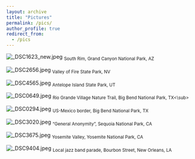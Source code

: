 ```yaml
---
layout: archive
title: "Pictures"
permalink: /pics/
author_profile: true
redirect_from:
  - /pics
---
```


![_DSC1623_new.jpeg](https://s2.loli.net/2023/07/31/awKQphHs2eBm6Dd.jpg)
<sub>South Rim, Grand Canyon National Park, AZ</sub>
&nbsp;

![_DSC2656.jpeg](https://s2.loli.net/2023/09/02/A8XSmLbMpwD1xIe.jpg)
<sub>Valley of Fire State Park, NV</sub>
&nbsp;

![_DSC4565.jpeg](https://s2.loli.net/2023/09/02/nZdwKNcxQ6I5zGC.jpg)
<sub>Antelope Island State Park, UT</sub>
&nbsp;

![_DSC0649.jpeg](https://s2.loli.net/2023/09/03/cftM2PYVpTUC6WB.jpg)
<sub>Rio Grande Village Nature Trail, Big Bend National Park, TX<\sub>
&nbsp;

![_DSC0294.jpeg](https://s2.loli.net/2023/09/03/ESJaePdLMz6Q9tl.jpg)
<sub>US-Mexico border, Big Bend National Park, TX</sub>
&nbsp;

![_DSC3020.jpeg](https://s2.loli.net/2023/09/03/71sDSFWNfJecmbu.jpg)
<sub>“General Anonymity”, Sequoia National Park, CA</sub>
&nbsp;

![_DSC3675.jpeg](https://s2.loli.net/2023/09/03/hXLnudTDibr8a46.jpg)
<sub>Yosemite Valley, Yosemite National Park, CA</sub>
&nbsp;

![_DSC9404.jpeg](https://s2.loli.net/2023/09/03/LuSM2wFz9vbDaqm.jpg)
<sub>Local jazz band parade, Bourbon Street, New Orleans, LA </sub>
&nbsp;

